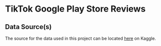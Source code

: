 # TikTok Google Play Store Reviews

## Data Source(s)

The source for the data used in this project can be located [here](https://www.kaggle.com/datasets/kapturovalexander/tiktok-google-play-reviews) on Kaggle.
